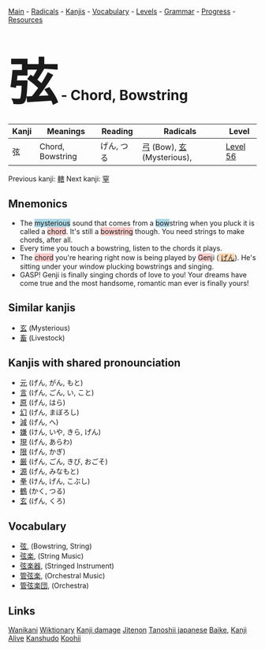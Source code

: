 <style> bigfont {font-size: 100px}</style>
[Main](../README.md) -
[Radicals](../radicals.md) -
[Kanjis](../kanjis.md) -
[Vocabulary](../vocabulary.md) -
[Levels](../levels.md) -
[Grammar](../grammar.md) - 
[Progress](../progress.md) -
[Resources](../resources.md)
# <bigfont> 弦</bigfont> - Chord, Bowstring 

| Kanji | Meanings | Reading | Radicals | Level |
| --- | --- | --- | --- | --- |
| 弦 | Chord, Bowstring | げん, つる | [弓](../radicals/弓.md) (Bow), [玄](../radicals/玄.md) (Mysterious),  | [Level 56](../levels/wk_level56.md) |

Previous kanji: [轄](轄.md) Next kanji: [窒](窒.md) 

## Mnemonics
 * The <span style="background-color:#ADD8E6"> mysterious</span> sound that comes from a <span style="background-color:#ADD8E6"> bow</span>string when you pluck it is called a <span style="background-color:#ffcccb"> chord</span>. It's still a <span style="background-color:#ffcccb"> bowstring</span> though. You need strings to make chords, after all.
* Every time you touch a bowstring, listen to the chords it plays.
* The <span style="background-color:#ffcccb"> chord</span> you're hearing right now is being played by <span style="background-color:#ffcccb"> Gen</span>ji (<span style="background-color:#fed8b1"> [げん](https://jisho.org/search/げん)</span>). He's sitting under your window plucking bowstrings and singing.
* GASP! Genji is finally singing chords of love to you! Your dreams have come true and the most handsome, romantic man ever is finally yours!


## Similar kanjis
 * [玄](玄.md) (Mysterious)
* [畜](畜.md) (Livestock)



## Kanjis with shared pronounciation
 * [元](元.md) (げん, がん, もと)
* [言](言.md) (げん, ごん, い, こと)
* [原](原.md) (げん, はら)
* [幻](幻.md) (げん, まぼろし)
* [減](減.md) (げん, へ)
* [嫌](嫌.md) (けん, いや, きら, げん)
* [現](現.md) (げん, あらわ)
* [限](限.md) (げん, かぎ)
* [厳](厳.md) (げん, ごん, きび, おごそ)
* [源](源.md) (げん, みなもと)
* [拳](拳.md) (けん, げん, こぶし)
* [鶴](鶴.md) (かく, つる)
* [玄](玄.md) (げん, くろ)



## Vocabulary
 * [弦](../vocabulary/弦.md), (Bowstring, String)
* [弦楽](../vocabulary/弦.md), (String Music)
* [弦楽器](../vocabulary/弦.md), (Stringed Instrument)
* [管弦楽](../vocabulary/弦.md), (Orchestral Music)
* [管弦楽団](../vocabulary/弦.md), (Orchestra)




## Links 


[Wanikani](https://www.wanikani.com/kanji/弦)
[Wiktionary](https://en.wiktionary.org/wiki/弦)
[Kanji damage](http://www.kanjidamage.com/kanji/search?utf8=✓&q=弦)
[Jitenon](https://jitenon.com/kanji/弦)
[Tanoshii japanese](https://www.tanoshiijapanese.com/dictionary/kanji.cfm?k=弦)
[Baike](https://baike.baidu.com/item/弦),
[Kanji Alive](https://app.kanjialive.com/弦)
[Kanshudo](https://www.kanshudo.com/searchmn?q=弦)
[Koohii](https://kanji.koohii.com/study/kanji/弦)
